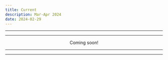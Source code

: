 ```yaml
---
title: Current
description: Mar-Apr 2024
date: 2024-02-29
---
```


---
---

<div align="center">Coming soon!</div>

---
---
